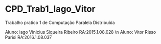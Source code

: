 # CPD_Trab1_Iago_Vitor
Trabalho pratico 1 de Computação Paralela Distribuída

Aluno: Iago Vinicius Siqueira Ribeiro   RA:2015.1.08.028 \n
Aluno: Vitor Risso Parisi               RA:2016.1.08.037
